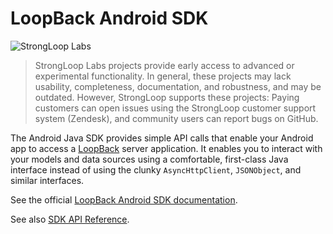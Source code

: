 # LoopBack Android SDK

![StrongLoop Labs](http://docs.strongloop.com/download/thumbnails/5310165/StrongLoop%20Labs%20Logo%20Cropped.png "StrongLoop Labs")

> StrongLoop Labs projects provide early access to advanced or experimental functionality.  In general, these projects may lack usability, completeness, documentation, and robustness, and may be outdated.
However, StrongLoop supports these projects: Paying customers can open issues using the StrongLoop customer support system (Zendesk), and community users can report bugs on GitHub.

The Android Java SDK provides simple API calls that enable your Android app to access a
[LoopBack](http://docs.strongloop.com/loopback) server application.  It enables you to interact with your 
models and data sources using a comfortable, first-class Java interface instead 
of using the clunky `AsyncHttpClient`, `JSONObject`, and similar interfaces.

See the official [LoopBack Android SDK documentation](http://docs.strongloop.com/display/LB/Android+SDK).

See also [SDK API Reference](http://apidocs.strongloop.com/loopback-sdk-android/api/index.html).


